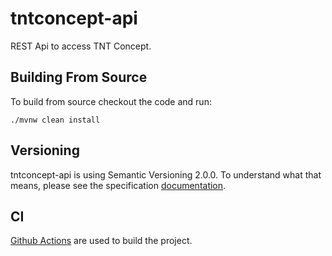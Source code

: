 # tntconcept-api

REST Api to access TNT Concept.

## Building From Source

To build from source checkout the code and run:

```shell
./mvnw clean install
```

## Versioning

tntconcept-api is using Semantic Versioning 2.0.0. To understand what that means, please see the
specification [documentation](https://semver.org/).

## CI

[Github Actions](https://github.com/autentia/tntconcept-api/actions) are used to build the project.

